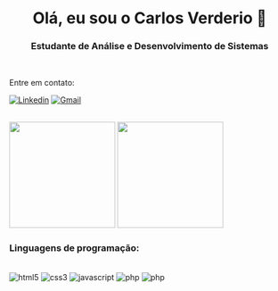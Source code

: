 <h1 align="center"> Olá, eu sou o Carlos Verderio 👋 </h1>
<h3 align="center"> Estudante de Análise e Desenvolvimento de Sistemas </h3>

<br>

Entre em contato:

[![Linkedin](https://img.shields.io/badge/LinkedIn-0077B5?style=for-the-badge&logo=linkedin&logoColor=white)](https://linkedin.com/in/duduverderio)
[![Gmail](https://img.shields.io/badge/Gmail-D14836?style=for-the-badge&logo=gmail&logoColor=white)](mailto:carlosbverderio@gmail.com)

<br>

<div>
    <img height="190em" src="https://github-readme-stats.vercel.app/api?username=duduverderio&show_icons=true&theme=dracula"/> 
    <img height="190em" src="https://github-readme-stats.vercel.app/api/top-langs/?username=duduverderio&layout=donut&theme=dracula"/>
</div>

### Linguagens de programação:

<div style="display: inline_block"><br>
    <img alt="html5" src="https://img.shields.io/badge/HTML5-E34F26?style=for-the-badge&logo=html5&logoColor=white">
    <img alt="css3" src="https://img.shields.io/badge/CSS3-1572B6?style=for-the-badge&logo=css3&logoColor=white">
    <img alt="javascript" src="https://img.shields.io/badge/JavaScript-F7DF1E?style=for-the-badge&logo=javascript&logoColor=black">
    <img alt="php" src="https://img.shields.io/badge/PHP-777BB4?style=for-the-badge&logo=php&logoColor=white">
    <img alt="php" src="https://img.shields.io/badge/Bootstrap-563D7C?style=for-the-badge&logo=bootstrap&logoColor=white">
</div>
<br>
